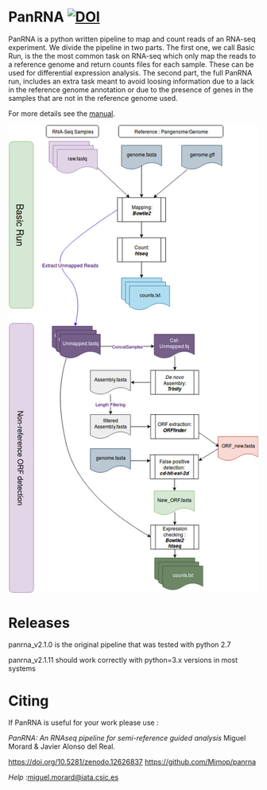 # PanRNA [![DOI](https://zenodo.org/badge/181719067.svg)](https://zenodo.org/doi/10.5281/zenodo.12626836)
PanRNA is a python written pipeline to map and count reads of an RNA-seq experiment. We divide the pipeline in two parts. The first one, we call Basic Run, is the the most common task on RNA-seq which only map the reads to a reference genome and return counts files for each sample. These can be used for differential expression analysis. The second part, the full PanRNA run, includes an extra task meant to avoid loosing information due to a lack in the reference genome annotation or due to the presence of genes in the samples that are not in the reference genome used.

For more details see the [manual](https://github.com/Mimop/panrna/blob/master/PanRNA_manual.pdf).


![PanRAN](https://github.com/Mimop/panrna/blob/master/panrna.jpg)

# Releases
panrna_v2.1.0 is the original pipeline that was tested with python 2.7

panrna_v2.1.11 should work correctly with python=3.x versions in most systems

# Citing 
If PanRNA is useful for your work please use :

_PanRNA: An RNAseq pipeline for semi-reference guided analysis_ Miguel Morard & Javier Alonso del Real.

https://doi.org/10.5281/zenodo.12626837
https://github.com/Mimop/panrna

*Help* :miguel.morard@iata.csic.es

